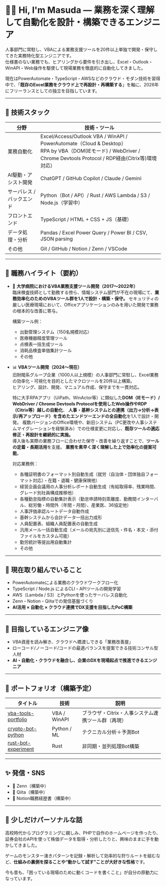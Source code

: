 # 👨‍💻 Hi, I'm Masuda — 業務を深く理解して自動化を設計・構築できるエンジニア

人事部門に常駐し、VBAによる業務支援ツールを20件以上単独で開発・保守してきた実務特化型エンジニアです。  
仕様書のない業務でも、ヒアリングから要件を引き出し、Excel・Outlook・WinAPI・Web操作を駆使して現場業務を徹底的に自動化してきました。

現在はPowerAutomate・TypeScript・AWSなどのクラウド・モダン技術を習得中で、「**既存のExcel業務をクラウド上で再設計・再構築する**」を軸に、2026年にフリーランスとしての独立を目指しています。

---

## 🧰 技術スタック

| 分野 | 技術・ツール |
|------|---------------|
| 業務自動化 | Excel/Access/Outlook VBA / WinAPI / PowerAutomate（Cloud & Desktop）<br>RPA by VBA（DOM(IEモード) / WebDriver / Chrome Devtools Protocol / RDP経由(Citrix等)環境対応） |
| AI駆動・アシスト開発 | ChatGPT / GitHub Copilot / Claude / Gemini |
| サーバレス / バックエンド | Python（Bot / API）/ Rust / AWS Lambda / S3 / Node.js（学習中） |
| フロントエンド | TypeScript / HTML + CSS + JS（基礎） |
| データ処理・分析 | Pandas / Excel Power Query / Power BI / CSV, JSON parsing |
| その他 | Git / GitHub / Notion / Zenn / VSCode |

---

## 💼 職務ハイライト（要約）

- 🏥 **大学病院におけるVBA業務支援ツール開発（2017〜2022年）**  
    臨床検査技師として勤務する傍ら、情報システム部門が不在の現場にて、**業務効率化のためのVBAツール群を1人で設計・構築・保守。**
    セキュリティの厳しい医療現場において、Officeアプリケーションのみを用いた開発で業務の根本的な改善に寄与。

    構築ツール例：
    - 出勤管理システム（150名規模対応）
    - 医療機器精度管理ツール
    - 点検表一括生成ツール
    - 消耗品検査単価集計ツール
    - その他

- 📊 **VBAツール開発（2024〜現在）**  
    旧財閥系グループ企業（1000人以上規模）の人事部門に常駐し、Excel業務の効率化・可視化を目的としたマクロツールを20件以上構築。  
    ヒアリング、設計、開発、マニュアル作成、保守までを一貫対応。

    特に大手RPAアプリ（UiPath、WinActor等）に類似した**DOM（IEモード）/ WebDriver / Chrome Devtools Protocolを使用したWeb操作やRDP（Citrix等）越しの自動化**、
    **人事・基幹システムとの連携（出力→分析→表示/再アップロード）を含めたエンドツーエンドの全自動化**を1人で設計・開発。
    複数バージョンのOffice環境や、新旧システム（PC更改や人事システムマイグレーションを経験済み）での仕様変更に対応し、**既存ツールの適応修正・再設計を継続的に実施。**  
    導入後も実際の業務フローに合わせた保守・改善を繰り返すことで、**ツールの定着・長期活用**を支援。
    **業務を素早く深く理解した上で効率化の提案可能**。

    対応業務例：
    - 各種証明書のフォーマット別自動生成（就労（自治体・団体独自フォーマット対応）・在籍・退職・健康保険他）
    - 経営企画会議用の人事分析レポート自動生成（有給取得率、残業時間、グレード別社員構成推移他）
    - 各種勤怠指標の自動集計表示（勤怠申請時刻乖離度、勤務間インターバル、総労働・時間外（年間・月間）、産業医、36協定他）
    - 人事評価承認ルートデータ自動作成
    - 基幹システムから会計データ一括出力成形
    - 人員配置表、組織人員配置表の自動生成
    - 汎用メール一括自動生成（メールの宛先別に送信先・件名・本文・添付ファイルをカスタム可能）
    - 勤労統計等提出用自動集計
    - その他

---

## 🚀 現在取り組んでいること

- PowerAutomateによる業務のクラウドワークフロー化
- TypeScript / Node.js によるCLI・APIツールの開発学習
- AWS（Lambda / S3）とPythonを使ったサーバレス自動化
- Zenn・Notion・Qiitaでの発信基盤づくり
- **AI活用 × 自動化 × クラウド連携でDX支援を目指したPoC構築**

---

## 🎯 目指しているエンジニア像

- VBA資産を読み解き、クラウドへ橋渡しできる「業務改善屋」
- ローコード/ノーコード/コードの最適バランスを提案できる技術コンサル型人材
- **AI・自動化・クラウドを融合し、企業のDXを現場起点で推進できるエンジニア**

---

## 📁 ポートフォリオ（構築予定）

| タイトル | 技術 | 説明 |
|----------|------|------|
| [vba-tools-portfolio](#) | VBA / WinAPI | ブラウザ・Citrix・人事システム連携ツール群（再現） |
| [crypto-bot-python](#) | Python / ML | テクニカル分析＋予測Bot |
| [rust-bot-experiment](#) | Rust | 非同期・並列処理Bot構築 |

---

## ✨ 発信・SNS

- 📘 Zenn（構築中）
- 📓 Qiita（構築中）
- 📝 Notion職務経歴書（構築中）

---

## 🧒 少しだけパーソナルな話

高校時代からプログラミングに親しみ、PHPで自作のホームページを作ったり、証券会社のAPIを使って株価データを取得・分析したりと、興味のままに手を動かしてきました。

ゲームのモンスター湧きパターンを記録・解析して効率的な狩りルートを組むなど、**仕組みの裏側を探ることや“動かして試す”ことが大好きな性格**です。

今も昔も、「困っている現場のために動くコードを書くこと」が自分の原動力になっています。
